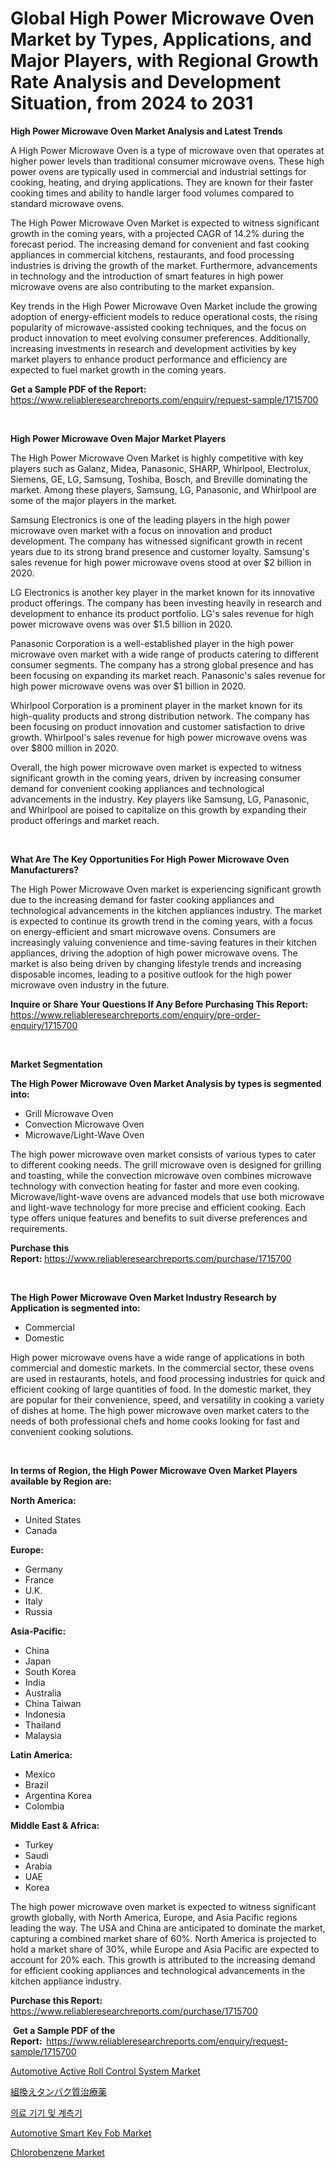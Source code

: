 <p><h1>Global High Power Microwave Oven Market by Types, Applications, and Major Players, with Regional Growth Rate Analysis and Development Situation, from 2024 to 2031</h1></p><p><strong>High Power Microwave Oven Market Analysis and Latest Trends</strong></p>
<p><p>A High Power Microwave Oven is a type of microwave oven that operates at higher power levels than traditional consumer microwave ovens. These high power ovens are typically used in commercial and industrial settings for cooking, heating, and drying applications. They are known for their faster cooking times and ability to handle larger food volumes compared to standard microwave ovens.</p><p>The High Power Microwave Oven Market is expected to witness significant growth in the coming years, with a projected CAGR of 14.2% during the forecast period. The increasing demand for convenient and fast cooking appliances in commercial kitchens, restaurants, and food processing industries is driving the growth of the market. Furthermore, advancements in technology and the introduction of smart features in high power microwave ovens are also contributing to the market expansion.</p><p>Key trends in the High Power Microwave Oven Market include the growing adoption of energy-efficient models to reduce operational costs, the rising popularity of microwave-assisted cooking techniques, and the focus on product innovation to meet evolving consumer preferences. Additionally, increasing investments in research and development activities by key market players to enhance product performance and efficiency are expected to fuel market growth in the coming years.</p></p>
<p><strong>Get a Sample PDF of the Report:&nbsp;</strong> <a href="https://www.reliableresearchreports.com/enquiry/request-sample/1715700">https://www.reliableresearchreports.com/enquiry/request-sample/1715700</a></p>
<p>&nbsp;</p>
<p><strong>High Power Microwave Oven Major Market Players</strong></p>
<p><p>The High Power Microwave Oven Market is highly competitive with key players such as Galanz, Midea, Panasonic, SHARP, Whirlpool, Electrolux, Siemens, GE, LG, Samsung, Toshiba, Bosch, and Breville dominating the market. Among these players, Samsung, LG, Panasonic, and Whirlpool are some of the major players in the market. </p><p>Samsung Electronics is one of the leading players in the high power microwave oven market with a focus on innovation and product development. The company has witnessed significant growth in recent years due to its strong brand presence and customer loyalty. Samsung's sales revenue for high power microwave ovens stood at over $2 billion in 2020.</p><p>LG Electronics is another key player in the market known for its innovative product offerings. The company has been investing heavily in research and development to enhance its product portfolio. LG's sales revenue for high power microwave ovens was over $1.5 billion in 2020.</p><p>Panasonic Corporation is a well-established player in the high power microwave oven market with a wide range of products catering to different consumer segments. The company has a strong global presence and has been focusing on expanding its market reach. Panasonic's sales revenue for high power microwave ovens was over $1 billion in 2020.</p><p>Whirlpool Corporation is a prominent player in the market known for its high-quality products and strong distribution network. The company has been focusing on product innovation and customer satisfaction to drive growth. Whirlpool's sales revenue for high power microwave ovens was over $800 million in 2020.</p><p>Overall, the high power microwave oven market is expected to witness significant growth in the coming years, driven by increasing consumer demand for convenient cooking appliances and technological advancements in the industry. Key players like Samsung, LG, Panasonic, and Whirlpool are poised to capitalize on this growth by expanding their product offerings and market reach.</p></p>
<p>&nbsp;</p>
<p><strong>What Are The Key Opportunities For High Power Microwave Oven Manufacturers?</strong></p>
<p><p>The High Power Microwave Oven market is experiencing significant growth due to the increasing demand for faster cooking appliances and technological advancements in the kitchen appliances industry. The market is expected to continue its growth trend in the coming years, with a focus on energy-efficient and smart microwave ovens. Consumers are increasingly valuing convenience and time-saving features in their kitchen appliances, driving the adoption of high power microwave ovens. The market is also being driven by changing lifestyle trends and increasing disposable incomes, leading to a positive outlook for the high power microwave oven industry in the future.</p></p>
<p><strong>Inquire or Share Your Questions If Any Before Purchasing This Report:</strong> <a href="https://www.reliableresearchreports.com/enquiry/pre-order-enquiry/1715700">https://www.reliableresearchreports.com/enquiry/pre-order-enquiry/1715700</a></p>
<p>&nbsp;</p>
<p><strong>Market Segmentation</strong></p>
<p><strong>The High Power Microwave Oven Market Analysis by types is segmented into:</strong></p>
<p><ul><li>Grill Microwave Oven</li><li>Convection Microwave Oven</li><li>Microwave/Light-Wave Oven</li></ul></p>
<p><p>The high power microwave oven market consists of various types to cater to different cooking needs. The grill microwave oven is designed for grilling and toasting, while the convection microwave oven combines microwave technology with convection heating for faster and more even cooking. Microwave/light-wave ovens are advanced models that use both microwave and light-wave technology for more precise and efficient cooking. Each type offers unique features and benefits to suit diverse preferences and requirements.</p></p>
<p><strong>Purchase this Report:&nbsp;</strong><a href="https://www.reliableresearchreports.com/purchase/1715700">https://www.reliableresearchreports.com/purchase/1715700</a></p>
<p>&nbsp;</p>
<p><strong>The High Power Microwave Oven Market Industry Research by Application is segmented into:</strong></p>
<p><ul><li>Commercial</li><li>Domestic</li></ul></p>
<p><p>High power microwave ovens have a wide range of applications in both commercial and domestic markets. In the commercial sector, these ovens are used in restaurants, hotels, and food processing industries for quick and efficient cooking of large quantities of food. In the domestic market, they are popular for their convenience, speed, and versatility in cooking a variety of dishes at home. The high power microwave oven market caters to the needs of both professional chefs and home cooks looking for fast and convenient cooking solutions.</p></p>
<p>&nbsp;</p>
<p><strong>In terms of Region, the High Power Microwave Oven Market Players available by Region are:</strong></p>
<p>
    <p> <strong> North America: </strong>
        <ul>
            <li>United States</li>
            <li>Canada</li>
        </ul>
        </p> 
    <p> <strong> Europe: </strong>
        <ul>
            <li>Germany</li>
            <li>France</li>
            <li>U.K.</li>
            <li>Italy</li>
            <li>Russia</li>
        </ul>
        </p> 
    <p> <strong> Asia-Pacific: </strong>
        <ul>
            <li>China</li>
            <li>Japan</li>
            <li>South Korea</li>
            <li>India</li>
            <li>Australia</li>
            <li>China Taiwan</li>
            <li>Indonesia</li>
            <li>Thailand</li>
            <li>Malaysia</li>
        </ul>
        </p> 
    <p> <strong> Latin America: </strong>
        <ul>
            <li>Mexico</li>
            <li>Brazil</li>
            <li>Argentina Korea</li>
            <li>Colombia</li>
        </ul>
        </p> 
    <p> <strong> Middle East & Africa: </strong>
        <ul>
            <li>Turkey</li>
            <li>Saudi</li>
            <li>Arabia</li>
            <li>UAE</li>
            <li>Korea</li>
        </ul>
    </p>
    </p>
<p><p>The high power microwave oven market is expected to witness significant growth globally, with North America, Europe, and Asia Pacific regions leading the way. The USA and China are anticipated to dominate the market, capturing a combined market share of 60%. North America is projected to hold a market share of 30%, while Europe and Asia Pacific are expected to account for 20% each. This growth is attributed to the increasing demand for efficient cooking appliances and technological advancements in the kitchen appliance industry.</p></p>
<p><strong>Purchase this Report: </strong><a href="https://www.reliableresearchreports.com/purchase/1715700">https://www.reliableresearchreports.com/purchase/1715700</a></p>
<p>&nbsp;<strong>Get a Sample PDF of the Report:&nbsp;&nbsp;</strong><a href="https://www.reliableresearchreports.com/enquiry/request-sample/1715700">https://www.reliableresearchreports.com/enquiry/request-sample/1715700</a></p>
<p><strong></strong></p>
<p><p><a href="https://bubble-tree-ea4.notion.site/Automotive-Active-Roll-Control-System-Market-Size-Growth-and-Forecast-from-2024-2031-247d381adcec47c28cbebaa4458a9979">Automotive Active Roll Control System Market</a></p><p><a href="https://medium.com/@reyeshowell655/%E5%86%8D%E7%B5%84%E3%81%BF%E5%90%88%E3%82%8F%E3%81%9B%E3%81%9F%E3%82%BF%E3%83%B3%E3%83%91%E3%82%AF%E8%B3%AA%E6%B2%BB%E7%99%82%E8%96%AC%E5%B8%82%E5%A0%B4%E3%81%AE%E5%88%86%E6%9E%90%E3%81%8A%E3%82%88%E3%81%B32024%E5%B9%B4%E3%81%8B%E3%82%892031%E5%B9%B4%E3%81%BE%E3%81%A7%E3%81%AE%E4%BA%88%E6%B8%AC%E3%81%95%E3%82%8C%E3%82%8B%E8%A6%8F%E6%A8%A1-0b2671b6cc3b">組換えタンパク質治療薬</a></p><p><a href="https://medium.com/@cierrahayes645/%EC%9D%98%EB%A3%8C-%EA%B8%B0%EA%B8%B0-%EB%B0%8F-%EA%B8%B0%EA%B5%AC-%EC%8B%9C%EC%9E%A5-%EC%A0%90%EC%9C%A0%EC%9C%A8-%EC%A7%84%ED%99%94%EC%99%80-%EC%8B%9C%EC%9E%A5-%EC%84%B1%EC%9E%A5-%ED%8A%B8%EB%A0%8C%EB%93%9C-2024-2031%EB%85%84-0d286b15fe26">의료 기기 및 계측기</a></p><p><a href="https://glittery-fuchsia-86a.notion.site/Automotive-Smart-Key-Fob-Market-Insights-Market-Players-and-Forecast-Till-2031-c81bb6075fa94fc8860d5a8ab3409fbe">Automotive Smart Key Fob Market</a></p><p><a href="https://view.publitas.com/reportprime-1/chlorobenzene-market-size-share-trends-analysis-report-by-application-regional-outlook-competitive-strategies-and-segment-forecasts-2024-2031/">Chlorobenzene Market</a></p></p>